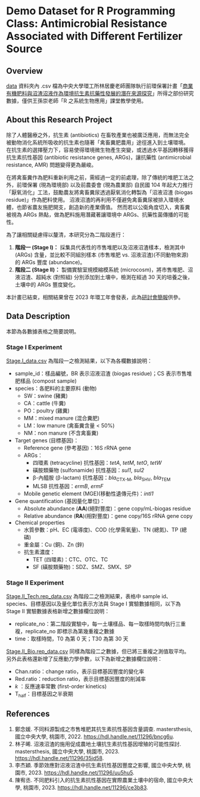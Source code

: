 # Demo Dataset for R Programming Class: Antimicrobial Resistance Associated with Different Fertilizer Source

## Overview
[data](data) 資料夾內 .csv 檔為中央大學環工所林居慶老師團隊執行前環保署計畫「[商業有機肥料與沼渣沼液作為環境抗生素抗藥性發展的潛在來源探究](https://www.grb.gov.tw/search/planDetail?id=13380871)」所得之部份研究數據，僅供王孫崇老師「R 之系統生物應用」課堂教學使用。

## About this Research Project
除了人體醫療之外，抗生素 (antibiotics) 在畜牧產業也被廣泛應用，而無法完全被動物消化系統所吸收的抗生素也隨著「禽畜糞肥農用」途徑進入到土壤環境。
在抗生素的選擇壓力下，容易使得環境微生物產生突變，或透過水平基因轉移獲得抗生素抗性基因 (antibiotic resistance genes, ARGs)，讓抗藥性 (antimicrobial resistance, AMR) 問題變得更為嚴峻。

在將禽畜糞作為肥料重新利用之前，需經過一定的前處理，除了傳統的堆肥工法之外，前環保署 (現為環境部) 以及前農委會 (現為農業部) 自民國 104 年起大力推行「厭氧消化」工法，鼓勵農友將禽畜糞尿透過厭氧消化轉製為「沼液沼渣 (biogas residue)」作為肥料使用。
沼液沼渣的再利用不僅避免禽畜糞尿被排入環境水體，也節省農友施肥開支，創造新的產業價值。
然而若以公衛角度切入，禽畜糞被視為 ARGs 熱點，做為肥料施用潛藏著讓環境中 ARGs、抗藥性菌傳播的可能性。

為了讓相關疑慮得以釐清，本研究分為二階段進行：

1. **階段一 (Stage I)：** 採集具代表性的市售堆肥以及沼液沼渣樣本，檢測其中 (ARGs) 含量，並比較不同組別樣本 (市售堆肥 vs. 沼液沼渣)(不同動物來源) 的 ARGs 豐度 (abundance)。
2. **階段二 (Stage II)：** 製備實驗室規模縮模系統 (microcosm)，將市售堆肥、沼液沼渣、超純水 (對照組) 分別添加到土壤中，檢測在經過 30 天的培養之後，土壤中的 ARGs 豐度變化。

本計畫已結束，相關結果曾在 2023 年環工年會發表，此為[研討會簡報](https://drive.google.com/file/d/16I_Sj5RspPw_ez7N76SKzfut2cUBJRZX/view?usp=sharing)供參。

## Data Description
本節為各數據表格之簡要說明。

### Stage I Experiment
[Stage.I_data.csv](data/20220917_Stage.I_data.csv) 為階段一之檢測結果，以下為各欄數據說明：

* sample_id：樣品編號，BR 表示沼液沼渣 (biogas residue)；CS 表示市售堆肥樣品 (compost sample)
* species：各肥料的主要原料 (動物)
  * SW：swine (豬糞)
  * CA：cattle (牛糞)
  * PO：poultry (雞糞)
  * MM：mixed manure (混合糞肥)
  * LM：low manure (禽畜糞含量 < 50%)
  * NM：non manure (不含禽畜糞)
* Target genes (目標基因)：
  * Reference gene (參考基因)：16S rRNA gene
  * ARGs：
    * 四環素 (tetracycline) 抗性基因：*tetA*, *tetM*, *tetO*, *tetW*
    * 磺胺類藥物 (sulfonamide) 抗性基因：*sul1*, *sul2*
    * β-內醯胺 (β-lactam) 抗性基因：*bla*<sub>CTX-M</sub>, *bla*<sub>SHV</sub>, *bla*<sub>TEM</sub>
    * MLSB 抗性基因：*ermB*, *ermF*
  * Mobile genetic element (MGE)(移動性遺傳元件)：*intI1*
* Gene quantification (基因量化單位)：
  * Absolute abundance (**AA**)(絕對豐度)：gene copy/mL-biogas residue
  * Relative abundance (**RA**)(相對豐度)：gene copy/16S rRNA gene copy
* Chemical properties
  * 水質參數：pH、EC (電導度)、COD (化學需氧量)、TN (總氮)、TP (總磷)
  * 重金屬：Cu (銅)、Zn (鋅)
  * 抗生素濃度：
    * TET (四環素)：CTC、OTC、TC
    * SF (磺胺類藥物)：SDZ、SMZ、SMX、SP


### Stage II Experiment
[Stage.II_Tech.rep_data.csv](data/20220917_Stage.II_Tech.rep_data.csv) 為階段二之檢測結果，表格中 sample id、species、目標基因以及量化單位表示方法與 Stage I 實驗數據相同，以下為 Stage II 實驗數據表格新增之數據欄位說明：

* replicate_no：第二階段實驗中，每一土壤樣品、每一取樣時間均執行三重複，replicate_no 即標示為第幾重複之數據
* time：取樣時間，T0 為第 0 天；T30 為第 30 天


[Stage.II_Bio.rep_data.csv](data/20220917_Stage.II_Bio.rep_data.csv) 同樣為階段二之數據，但已將三重複之測值取平均。另外此表格還新增了反應動力學參數，以下為新增之數據欄位說明：

* Chan.ratio：change ratio，表示目標基因豐度的變化率
* Red.ratio：reduction ratio，表示目標基因豐度的削減率
* *k* ：反應速率常數 (first-order kinetics)
* T<sub>half</sub>：目標基因之半衰期


## References

1. 鄭念媛. 不同料源製成之市售堆肥其抗生素抗性基因含量調查. mastersthesis, 國立中央大學, 桃園市, 2022. https://hdl.handle.net/11296/bncg6u.
2. 林子晞. 沼液沼渣的施用促成農地土壤抗生素抗性基因增殖的可能性探討. mastersthesis, 國立中央大學, 桃園市, 2023. https://hdl.handle.net/11296/35jd58.
3. 李杰穎. 季節效應對沼液沼渣中抗生素抗性基因豐度之影響, 國立中央大學, 桃園市, 2023. https://hdl.handle.net/11296/uu5hu5.
4. 陳宥丞. 不同肥料引入的抗生素抗性基因在實際農業土壤中的宿命, 國立中央大學, 桃園市, 2023. https://hdl.handle.net/11296/ce3b83.
